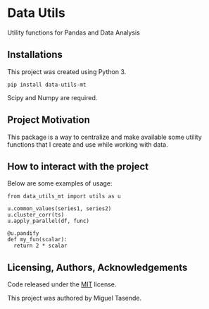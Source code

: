 # Data Utils
Utility functions for Pandas and Data Analysis

## Installations
This project was created using Python 3.
```
pip install data-utils-mt
```
Scipy and Numpy are required.

## Project Motivation
This package is a way to centralize and make available some utility functions that I create and use while working with data.

## How to interact with the project
Below are some examples of usage:

```
from data_utils_mt import utils as u

u.common_values(series1, series2)
u.cluster_corr(ts)
u.apply_parallel(df, func)

@u.pandify
def my_fun(scalar):
  return 2 * scalar
```

## Licensing, Authors, Acknowledgements
Code released under the [MIT](https://opensource.org/licenses/MIT) license.

This project was authored by Miguel Tasende.
